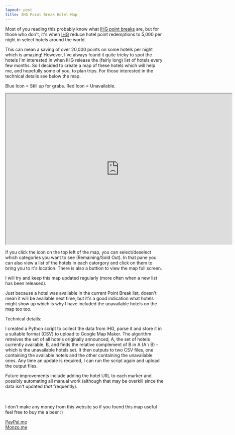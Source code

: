 ```yaml
---
layout: post
title: IHG Point Break Hotel Map
---
```


Most of you reading this probably know what [IHG point breaks](https://www.ihg.com/rewardsclub/content/gb/en/redeem-rewards/pointbreaks) are, but for those who don't, it's when [IHG](https://www.ihg.com/) reduce hotel point redemptions to 5,000 per night in select hotels around the world.

This can mean a saving of over 20,000 points on some hotels per night which is amazing! However, I've always found it quite tricky to spot the hotels I'm interested in when IHG release the (fairly long) list of hotels every few months. So I decided to create a map of these hotels which will help me, and hopefully some of you, to plan trips. For those interested in the technical details see below the map.

Blue Icon = Still up for grabs.
Red Icon = Unavailable.

<iframe src="https://www.google.com/maps/d/embed?mid=1peKGEbnhcfhgjVR8DvVVC60z-74" width="720" height="480"></iframe>

If you click the icon on the top left of the map, you can select/deselect which categories you want to see (Remaining/Sold Out). In that pane you can also view a list of the hotels in each catorgory and click on them to bring you to it's location. There is also a buttion to view the map full screen.

I will try and keep this map updated regularly (more often when a new list has been released).

Just because a hotel was available in the current Point Break list, doesn't mean it will be available next time, but it's a good indication what hotels might show up which is why I have included the unavailable hotels on the map too too.

Technical details:

I created a Python script to collect the data from IHG, parse it and store it in a suitable format (CSV) to upload to Google Map Maker. The algorithm retreives the set of all hotels originally announced, A, the set of hotels currently available, B, and finds the relative complement of B in A (A \ B) - which is the unavailable hotels set. It then outputs to two CSV files, one containing the available hotels and the other containing the unavailable ones. Any time an update is required, I can run the script again and upload the output files.

Future improvements include adding the hotel URL to each marker and possibly automating all manual work (although that may be overkill since the data isn't updated _that_ frequently).

<br/>
<br/>
I don't make any money from this website so if you found this map useful feel free to buy me a beer :)

<a href="https://www.paypal.me/CormacQ">PayPal.me</a>
<br/>
<a href="https://monzo.me/cormacquinn">Monzo.me</a>